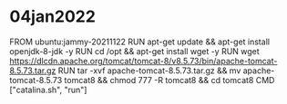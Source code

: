 # 04jan2022
FROM ubuntu:jammy-20211122
RUN apt-get update && apt-get install openjdk-8-jdk -y
RUN cd /opt && apt-get install wget -y
RUN wget  https://dlcdn.apache.org/tomcat/tomcat-8/v8.5.73/bin/apache-tomcat-8.5.73.tar.gz
RUN tar -xvf  apache-tomcat-8.5.73.tar.gz &&  mv apache-tomcat-8.5.73 tomcat8 && chmod 777 -R tomcat8 && cd tomcat8
CMD ["catalina.sh", "run"]
